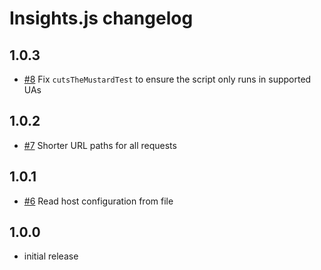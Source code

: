 # Insights.js changelog

## 1.0.3

- [#8](https://github.com/fastly/insights.js/pull/8) Fix `cutsTheMustardTest` to ensure the script only runs in supported UAs

## 1.0.2

- [#7](https://github.com/fastly/insights.js/pull/7) Shorter URL paths for all requests

## 1.0.1

- [#6](https://github.com/fastly/insights.js/pull/6) Read host configuration from file

## 1.0.0

- initial release
